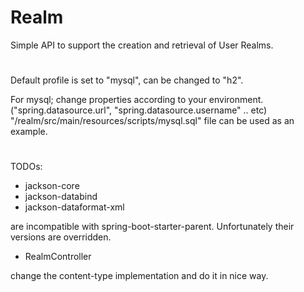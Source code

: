 # Realm
Simple API to support the creation and retrieval of User Realms.  
# 
Default profile is set to "mysql", can be changed to "h2".

For mysql; change properties according to your environment.("spring.datasource.url", "spring.datasource.username" .. etc)
"/realm/src/main/resources/scripts/mysql.sql" file can be used as an example.
# 
TODOs:

- jackson-core
- jackson-databind
- jackson-dataformat-xml 

are incompatible with spring-boot-starter-parent. Unfortunately their versions are overridden. 

- RealmController

change the content-type implementation and do it in nice way.

